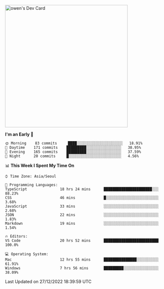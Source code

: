 <a href="https://app.daily.dev/owen_9066"><img src="https://api.daily.dev/devcards/51e5c69f10114f2abe0ae390c27b0828.png?r=hyb" width="400" alt="owen's Dev Card"/></a>

 
 <!--START_SECTION:waka-->
**I'm an Early 🐤** 

```text
🌞 Morning    83 commits     ████░░░░░░░░░░░░░░░░░░░░░   18.91% 
🌆 Daytime    171 commits    █████████░░░░░░░░░░░░░░░░   38.95% 
🌃 Evening    165 commits    █████████░░░░░░░░░░░░░░░░   37.59% 
🌙 Night      20 commits     █░░░░░░░░░░░░░░░░░░░░░░░░   4.56%

```


📊 **This Week I Spent My Time On** 

```text
⌚︎ Time Zone: Asia/Seoul

💬 Programming Languages: 
TypeScript               18 hrs 24 mins      ██████████████████████░░░   88.23% 
CSS                      46 mins             █░░░░░░░░░░░░░░░░░░░░░░░░   3.68% 
JavaScript               33 mins             ░░░░░░░░░░░░░░░░░░░░░░░░░   2.68% 
JSON                     22 mins             ░░░░░░░░░░░░░░░░░░░░░░░░░   1.83% 
Markdown                 19 mins             ░░░░░░░░░░░░░░░░░░░░░░░░░   1.54%

🔥 Editors: 
VS Code                  20 hrs 52 mins      █████████████████████████   100.0%

💻 Operating System: 
Mac                      12 hrs 55 mins      ███████████████░░░░░░░░░░   61.91% 
Windows                  7 hrs 56 mins       █████████░░░░░░░░░░░░░░░░   38.09%

```


 Last Updated on 27/12/2022 18:39:59 UTC
<!--END_SECTION:waka-->
